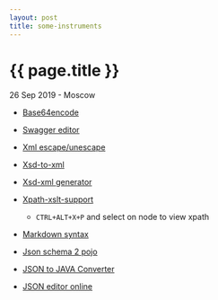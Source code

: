 ```yaml
---
layout: post
title: some-instruments
---
```


{{ page.title }}
================

<p class="meta">26 Sep 2019 - Moscow</p> 

- [Base64encode](https://www.base64encode.org/)

- [Swagger editor](http://editor.swagger.io/)

- [Xml escape/unescape](http://codebeautify.org/xml-escape-unescape)

- [Xsd-to-xml](http://xsd2xml.com/)

- [Xsd-xml generator](https://www.freeformatter.com/xsd-generator.html#ad-output)

- [Xpath-xslt-support](https://www.jetbrains.com/help/idea/xpath-and-xslt-support.html) 
    - `CTRL+ALT+X+P` and select on node to view xpath
- [Markdown syntax](https://www.markdownguide.org/basic-syntax/)

- [Json schema 2 pojo](http://www.jsonschema2pojo.org/)

- [JSON to JAVA Converter](https://codebeautify.org/json-to-java-converter)

- [JSON editor online](https://jsoneditoronline.org/)